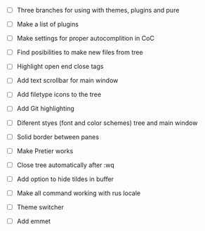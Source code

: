 - [ ] Three branches for using with themes, plugins and pure
- [ ] Make a list of plugins
- [ ] Make settings for proper autocomplition in CoC
- [ ] Find posibilities to make new files from tree
- [ ] Highlight open end close tags
- [ ] Add text scrollbar for main window
- [ ] Add filetype icons to the tree
- [ ] Add Git highlighting
- [ ] Diferent styes (font and color schemes) tree and main window
- [ ] Solid border between panes
- [ ] Make Pretier works
- [ ] Close tree automatically after :wq
- [ ] Add option to hide tildes in buffer
- [ ] Make all command working with rus locale
- [ ] Theme switcher
- [ ] Add emmet

